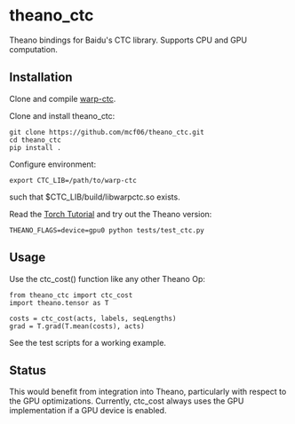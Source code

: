 # theano_ctc 
Theano bindings for Baidu's CTC library. Supports CPU and GPU computation.

## Installation
Clone and compile [warp-ctc](https://github.com/baidu-research/warp-ctc).

Clone and install theano_ctc:

    git clone https://github.com/mcf06/theano_ctc.git
    cd theano_ctc
    pip install .

Configure environment:

    export CTC_LIB=/path/to/warp-ctc

such that $CTC_LIB/build/libwarpctc.so exists.

Read the [Torch Tutorial](https://github.com/baidu-research/warp-ctc/blob/master/torch_binding/TUTORIAL.md) and try out the Theano version:

    THEANO_FLAGS=device=gpu0 python tests/test_ctc.py

## Usage
Use the ctc_cost() function like any other Theano Op:

    from theano_ctc import ctc_cost
    import theano.tensor as T

    costs = ctc_cost(acts, labels, seqLengths)
    grad = T.grad(T.mean(costs), acts)

See the test scripts for a working example.

## Status

This would benefit from integration into Theano, particularly with respect to the GPU optimizations. Currently, ctc_cost always uses the GPU implementation if a GPU device is enabled.
